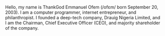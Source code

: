 Hello, my name is ThankGod Emmanuel Ofem (/ofɛm/ born September 20, 2003). I am a computer programmer, internet entrepreneur, and philanthropist. I founded a deep-tech company, Drauig Nigeria Limited, and I am the Chairman, Chief Executive Officer (CEO), and majority shareholder of the company.
